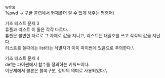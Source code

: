 write\
%pwd -> 구글 콜렙에서 현재폴더 알 수 있게 해주는 명령어\\

기초 테스트 문제 3\
튜플과 리스트 이 둘은 각각 다르다.\
튜플은 불변한 자료로 그 자체로 값을 지니고, 리스트는 대괄호를 쓰고 각각의 값을 지닌다.\
리스트를 쓸때에는 list라는 식별자가 이미 파이썬에 있음으로 주의한다.\\

기초 테스트 문제 4\
def는 파이썬에서 함수를 정의하는 키워드이다.\
이문제에서 콜론은 블록구분, 정의의 의미로 사용되었다.\


